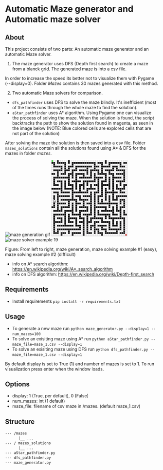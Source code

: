 # Automatic Maze generator and Automatic maze solver

## About
This project consists of two parts: An automatic maze generator and an automatic Maze solver. 

1. The maze generator uses DFS (Depth first search) to create a maze from a blanck grid. The generated maze is into a csv file. 

In order to increase the speed its better not to visualize them with Pygame (--display=0). Folder _Mazes_ contains 30 mazes generated with this method.

2. Two automatic Maze solvers for comparison.
* `dfs_pathfinder` uses DFS to solve the maze blindly. It's inefficient (most of the times runs through the whole maze to find the solution).
* `aStar_pathfinder` uses A* algorithm. Using Pygame one can visualize the process of solving the maze. When the solution is found, the script backtracks the path to show the solution found in magenta, as seen in the image below (NOTE: Blue colored cells are explored cells that are not part of the solution)

After solving the maze the solution is then saved into a csv file. Folder `mazes_solutions` contain all the solutions found using A* & DFS for the mazes in folder _mazes_.

<p float="center">
  <img src="files/maze_generator.gif" alt="maze generation gif" height="250" />
  <img src="files/maze_solver_18.gif" alt="maze solver example 18" height="250"/>
  <img src="files/maze_solver_19.gif" alt="maze solver example 19" height="250"/>
</p>
<div>
  <p>Figure: From left to right, maze generation, maze solving example #1 (easy), maze solving example #2 (difficult)</p>
</div>

* info on A* search algorithm: https://en.wikipedia.org/wiki/A*_search_algorithm
* info on DFS algorithm: https://en.wikipedia.org/wiki/Depth-first_search

## Requirements
* Install requirements `pip install -r requirements.txt`

## Usage
* To generate a new maze run `python maze_generator.py --display=1 --num_mazes=100`
* To solve an exisiting maze using A* run `python aStar_pathfinder.py --maze_file=maze_1.csv --display=1`
* To solve an exisiting maze using DFS run `python dfs_pathfinder.py --maze_file=maze_1.csv --display=1`

By default display is set to True (1) and number of mazes is set to 1. To run visualization press enter when the window loads.

## Options
* display: 1 (True, per default), 0 (False)
* num_mazes: int (1 default)
* maze_file: filename of csv maze in /mazes. (default maze_1.csv)

## Structure
```
--- /mazes
      |__ ...
--- / mazes_solutions
      |__ ...
--- aStar_pathfinder.py
--- dfs_pathfinder.py
--- maze_generator.py
```
